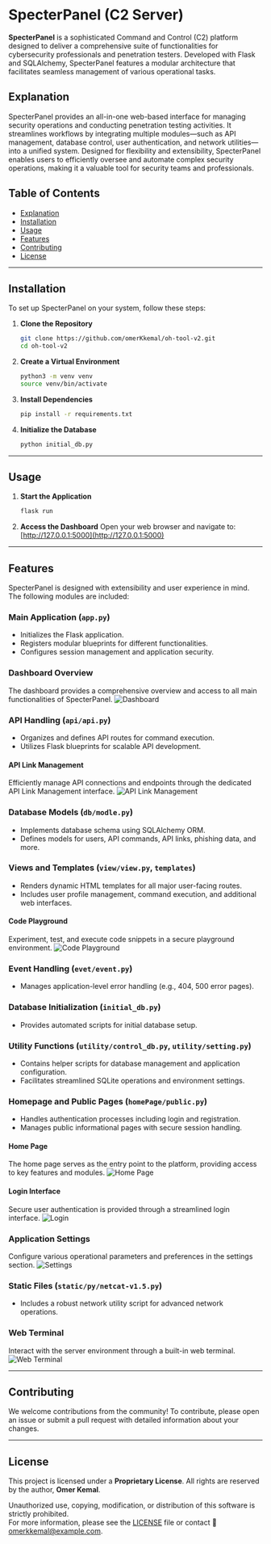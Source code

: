 # SpecterPanel (C2 Server)

**SpecterPanel** is a sophisticated Command and Control (C2) platform designed to deliver a comprehensive suite of functionalities for cybersecurity professionals and penetration testers. Developed with Flask and SQLAlchemy, SpecterPanel features a modular architecture that facilitates seamless management of various operational tasks.

## Explanation

SpecterPanel provides an all-in-one web-based interface for managing security operations and conducting penetration testing activities. It streamlines workflows by integrating multiple modules—such as API management, database control, user authentication, and network utilities—into a unified system. Designed for flexibility and extensibility, SpecterPanel enables users to efficiently oversee and automate complex security operations, making it a valuable tool for security teams and professionals.

## Table of Contents

- [Explanation](#explanation)
- [Installation](#installation)
- [Usage](#usage)
- [Features](#features)
- [Contributing](#contributing)
- [License](#license)

---

## Installation

To set up SpecterPanel on your system, follow these steps:

1. **Clone the Repository**
    ```bash
    git clone https://github.com/omerKkemal/oh-tool-v2.git
    cd oh-tool-v2
    ```

2. **Create a Virtual Environment**
    ```bash
    python3 -m venv venv
    source venv/bin/activate
    ```

3. **Install Dependencies**
    ```bash
    pip install -r requirements.txt
    ```

4. **Initialize the Database**
    ```bash
    python initial_db.py
    ```

---

## Usage

1. **Start the Application**
    ```bash
    flask run
    ```

2. **Access the Dashboard**
    Open your web browser and navigate to: [http://127.0.0.1:5000](http://127.0.0.1:5000)

---

## Features

SpecterPanel is designed with extensibility and user experience in mind. The following modules are included:

### Main Application (`app.py`)
- Initializes the Flask application.
- Registers modular blueprints for different functionalities.
- Configures session management and application security.

### Dashboard Overview
The dashboard provides a comprehensive overview and access to all main functionalities of SpecterPanel.
![Dashboard](screen_shot/dashbord.png)

### API Handling (`api/api.py`)
- Organizes and defines API routes for command execution.
- Utilizes Flask blueprints for scalable API development.

#### API Link Management
Efficiently manage API connections and endpoints through the dedicated API Link Management interface.
![API Link Management](screen_shot/api_link.png)

### Database Models (`db/modle.py`)
- Implements database schema using SQLAlchemy ORM.
- Defines models for users, API commands, API links, phishing data, and more.

### Views and Templates (`view/view.py`, `templates`)
- Renders dynamic HTML templates for all major user-facing routes.
- Includes user profile management, command execution, and additional web interfaces.

#### Code Playground
Experiment, test, and execute code snippets in a secure playground environment.
![Code Playground](screen_shot/code_ground.png)

### Event Handling (`evet/event.py`)
- Manages application-level error handling (e.g., 404, 500 error pages).

### Database Initialization (`initial_db.py`)
- Provides automated scripts for initial database setup.

### Utility Functions (`utility/control_db.py`, `utility/setting.py`)
- Contains helper scripts for database management and application configuration.
- Facilitates streamlined SQLite operations and environment settings.

### Homepage and Public Pages (`homePage/public.py`)
- Handles authentication processes including login and registration.
- Manages public informational pages with secure session handling.

#### Home Page
The home page serves as the entry point to the platform, providing access to key features and modules.
![Home Page](screen_shot/home.png)

#### Login Interface
Secure user authentication is provided through a streamlined login interface.
![Login](screen_shot/login.png)

### Application Settings
Configure various operational parameters and preferences in the settings section.
![Settings](screen_shot/setting.png)

### Static Files (`static/py/netcat-v1.5.py`)
- Includes a robust network utility script for advanced network operations.

### Web Terminal
Interact with the server environment through a built-in web terminal.
![Web Terminal](screen_shot/webTerminal.png)

---

## Contributing

We welcome contributions from the community! To contribute, please open an issue or submit a pull request with detailed information about your changes.

---

## License

This project is licensed under a **Proprietary License**. All rights are reserved by the author, **Omer Kemal**.

Unauthorized use, copying, modification, or distribution of this software is strictly prohibited.  
For more information, please see the [LICENSE](LICENSE) file or contact 📧 omerkkemal@example.com.